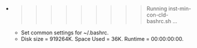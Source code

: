 * >>>>>>>>> Running inst-min-con-cld-bashrc.sh ...
  * Set common settings for ~/.bashrc.
  * Disk size = 919264K. Space Used = 36K. Runtime = 00:00:00:00.
